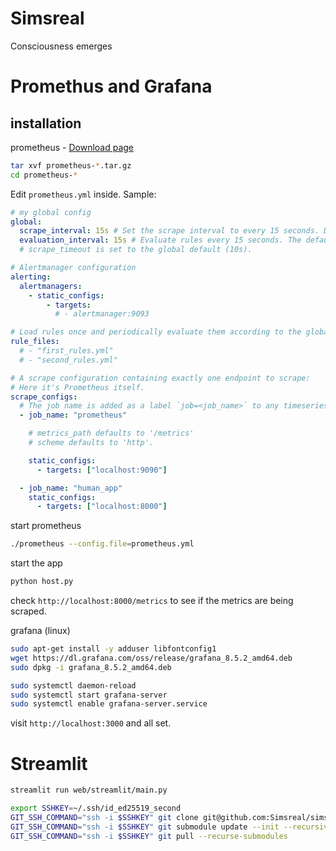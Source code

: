 # Simsreal
Consciousness emerges

# Promethus and Grafana
## installation

prometheus - [Download page](https://prometheus.io/download/)
```bash
tar xvf prometheus-*.tar.gz
cd prometheus-*
```

Edit `prometheus.yml` inside. Sample:
```yaml
# my global config
global:
  scrape_interval: 15s # Set the scrape interval to every 15 seconds. Default is every 1 minute.
  evaluation_interval: 15s # Evaluate rules every 15 seconds. The default is every 1 minute.
  # scrape_timeout is set to the global default (10s).

# Alertmanager configuration
alerting:
  alertmanagers:
    - static_configs:
        - targets:
          # - alertmanager:9093

# Load rules once and periodically evaluate them according to the global 'evaluation_interval'.
rule_files:
  # - "first_rules.yml"
  # - "second_rules.yml"

# A scrape configuration containing exactly one endpoint to scrape:
# Here it's Prometheus itself.
scrape_configs:
  # The job name is added as a label `job=<job_name>` to any timeseries scraped from this config.
  - job_name: "prometheus"

    # metrics_path defaults to '/metrics'
    # scheme defaults to 'http'.

    static_configs:
      - targets: ["localhost:9090"]

  - job_name: "human_app"
    static_configs:
      - targets: ["localhost:8000"]

```

start prometheus
```bash
./prometheus --config.file=prometheus.yml
```

start the app
```bash
python host.py
```

check `http://localhost:8000/metrics` to see if the metrics are being scraped.

grafana (linux)
```bash
sudo apt-get install -y adduser libfontconfig1
wget https://dl.grafana.com/oss/release/grafana_8.5.2_amd64.deb
sudo dpkg -i grafana_8.5.2_amd64.deb

sudo systemctl daemon-reload
sudo systemctl start grafana-server
sudo systemctl enable grafana-server.service
```

visit `http://localhost:3000` and all set.

# Streamlit
```bash
streamlit run web/streamlit/main.py
```

```bash
export SSHKEY=~/.ssh/id_ed25519_second
GIT_SSH_COMMAND="ssh -i $SSHKEY" git clone git@github.com:Simsreal/simsreal.git
GIT_SSH_COMMAND="ssh -i $SSHKEY" git submodule update --init --recursive
GIT_SSH_COMMAND="ssh -i $SSHKEY" git pull --recurse-submodules
```
